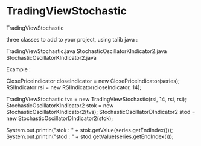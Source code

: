 # TradingViewStochastic

TradingViewStochastic

three classes to add to your project, using talib java : 

TradingViewStochastic.java
StochasticOscillatorKIndicator2.java
StochasticOscillatorKIndicator2.java

Example :


  ClosePriceIndicator closeIndicator = new ClosePriceIndicator(series);
  RSIIndicator rsi = new RSIIndicator(closeIndicator, 14);

  TradingViewStochastic tvs = new TradingViewStochastic(rsi, 14, rsi, rsi);
  StochasticOscillatorKIndicator2 stok = new StochasticOscillatorKIndicator2(tvs);
  StochasticOscillatorDIndicator2 stod = new StochasticOscillatorDIndicator2(stok);

  System.out.println("stok  : " + stok.getValue(series.getEndIndex()));
  System.out.println("stod  : " + stod.getValue(series.getEndIndex()));
